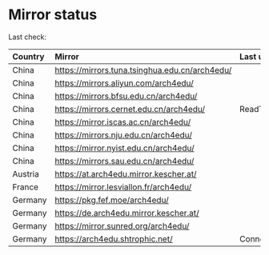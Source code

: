 <script src="./time.js"></script>
# Mirror status
Last check: <script type="text/javascript">localize(1757254746.1396995);</script>

|Country|Mirror|Last update|
|:------|:-----|:----------|
|China|https://mirrors.tuna.tsinghua.edu.cn/arch4edu/|<script type="text/javascript">localize(1757227162);</script>|
|China|https://mirrors.aliyun.com/arch4edu/|<script type="text/javascript">localize(1757227162);</script>|
|China|https://mirrors.bfsu.edu.cn/arch4edu/|<script type="text/javascript">localize(1757227162);</script>|
|China|https://mirrors.cernet.edu.cn/arch4edu/|ReadTimeout|
|China|https://mirror.iscas.ac.cn/arch4edu/|<script type="text/javascript">localize(1757227162);</script>|
|China|https://mirrors.nju.edu.cn/arch4edu/|<script type="text/javascript">localize(1757183954);</script>|
|China|https://mirror.nyist.edu.cn/arch4edu/|<script type="text/javascript">localize(1757227162);</script>|
|China|https://mirrors.sau.edu.cn/arch4edu/|<script type="text/javascript">localize(1756795646);</script>|
|Austria|https://at.arch4edu.mirror.kescher.at/|<script type="text/javascript">localize(1756104457);</script>|
|France|https://mirror.lesviallon.fr/arch4edu/|<script type="text/javascript">localize(1756709288);</script>|
|Germany|https://pkg.fef.moe/arch4edu/|<script type="text/javascript">localize(1756104457);</script>|
|Germany|https://de.arch4edu.mirror.kescher.at/|<script type="text/javascript">localize(1756104457);</script>|
|Germany|https://mirror.sunred.org/arch4edu/|<script type="text/javascript">localize(1757227162);</script>|
|Germany|https://arch4edu.shtrophic.net/|ConnectionError|

<script src="./tablefilter/tablefilter.js"></script>
<script src="./table.js"></script>